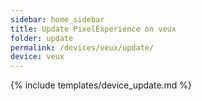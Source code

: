 ```yaml
---
sidebar: home_sidebar
title: Update PixelExperience on veux
folder: update
permalink: /devices/veux/update/
device: veux
---
```

{% include templates/device_update.md %}
